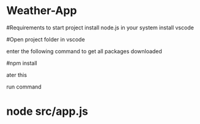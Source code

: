 # Weather-App

#Requirements to start project
install node.js in your system
install vscode

#Open project folder in vscode

enter the following command to get all packages downloaded

#npm install

ater this

run command
# node src/app.js
